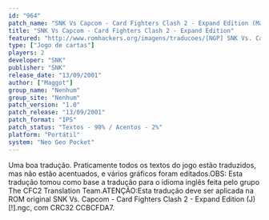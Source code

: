 ```yaml
---
id: "964"
patch_name: "SNK Vs Capcom - Card Fighters Clash 2 - Expand Edition (Maggot)"
title: "SNK Vs Capcom - Card Fighters Clash 2 - Expand Edition"
featured: "http://www.romhackers.org/imagens/traducoes/[NGP] SNK Vs. Capcom - Card Fighters Clash 2 - Expand Edition - Maggot - 1.png"
type: ["Jogo de cartas"]
players: 2
developer: "SNK"
publisher: "SNK"
release_date: "13/09/2001"
author: ["Maggot"]
group_name: "Nenhum"
group_site: "Nenhum"
patch_version: "1.0"
patch_release: "13/09/2001"
patch_format: "IPS"
patch_status: "Textos - 98% / Acentos - 2%"
platform: "Portátil"
system: "Neo Geo Pocket"
---
```


Uma boa tradução. Praticamente todos os textos do jogo estão traduzidos, mas não estão acentuados, e vários gráficos foram editados.OBS: Esta tradução tomou como base a tradução para o idioma inglês feita pelo grupo The CFC2 Translation Team.ATENÇÃO:Esta tradução deve ser aplicada na ROM original SNK Vs. Capcom - Card Fighters Clash 2 - Expand Edition (J) [!].ngc, com CRC32 CCBCFDA7.